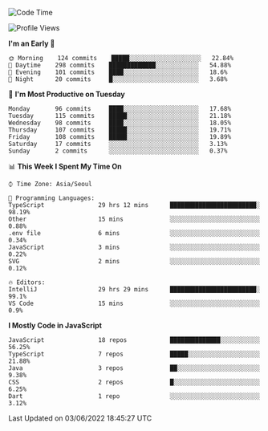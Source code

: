 <!--START_SECTION:waka-->
![Code Time](http://img.shields.io/badge/Code%20Time-0%20secs-blue)

![Profile Views](http://img.shields.io/badge/Profile%20Views-0-blue)

**I'm an Early 🐤** 

```text
🌞 Morning    124 commits    █████░░░░░░░░░░░░░░░░░░░░   22.84% 
🌆 Daytime    298 commits    █████████████░░░░░░░░░░░░   54.88% 
🌃 Evening    101 commits    ████░░░░░░░░░░░░░░░░░░░░░   18.6% 
🌙 Night      20 commits     █░░░░░░░░░░░░░░░░░░░░░░░░   3.68%

```
📅 **I'm Most Productive on Tuesday** 

```text
Monday       96 commits     ████░░░░░░░░░░░░░░░░░░░░░   17.68% 
Tuesday      115 commits    █████░░░░░░░░░░░░░░░░░░░░   21.18% 
Wednesday    98 commits     ████░░░░░░░░░░░░░░░░░░░░░   18.05% 
Thursday     107 commits    █████░░░░░░░░░░░░░░░░░░░░   19.71% 
Friday       108 commits    █████░░░░░░░░░░░░░░░░░░░░   19.89% 
Saturday     17 commits     ░░░░░░░░░░░░░░░░░░░░░░░░░   3.13% 
Sunday       2 commits      ░░░░░░░░░░░░░░░░░░░░░░░░░   0.37%

```


📊 **This Week I Spent My Time On** 

```text
⌚︎ Time Zone: Asia/Seoul

💬 Programming Languages: 
TypeScript               29 hrs 12 mins      ████████████████████████░   98.19% 
Other                    15 mins             ░░░░░░░░░░░░░░░░░░░░░░░░░   0.88% 
.env file                6 mins              ░░░░░░░░░░░░░░░░░░░░░░░░░   0.34% 
JavaScript               3 mins              ░░░░░░░░░░░░░░░░░░░░░░░░░   0.22% 
SVG                      2 mins              ░░░░░░░░░░░░░░░░░░░░░░░░░   0.12%

🔥 Editors: 
IntelliJ                 29 hrs 29 mins      ████████████████████████░   99.1% 
VS Code                  15 mins             ░░░░░░░░░░░░░░░░░░░░░░░░░   0.9%

```

**I Mostly Code in JavaScript** 

```text
JavaScript               18 repos            ██████████████░░░░░░░░░░░   56.25% 
TypeScript               7 repos             █████░░░░░░░░░░░░░░░░░░░░   21.88% 
Java                     3 repos             ██░░░░░░░░░░░░░░░░░░░░░░░   9.38% 
CSS                      2 repos             █░░░░░░░░░░░░░░░░░░░░░░░░   6.25% 
Dart                     1 repo              ░░░░░░░░░░░░░░░░░░░░░░░░░   3.12%

```



 Last Updated on 03/06/2022 18:45:27 UTC
<!--END_SECTION:waka-->
